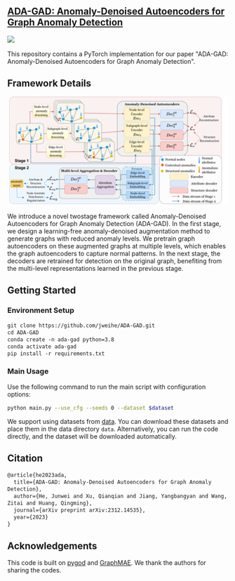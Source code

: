 ## [ADA-GAD: Anomaly-Denoised Autoencoders for Graph Anomaly Detection](https://arxiv.org/abs/2312.14535)
[comment]: <> ([Paper]&#40;https://arxiv.org/abs/2312.14535&#41)
<a href="https://arxiv.org/abs/2312.14535"><img src="https://img.shields.io/badge/arXiv-2312.14535-b31b1b.svg" height=15></a>

This repository contains a PyTorch implementation for our paper "ADA-GAD: Anomaly-Denoised Autoencoders for Graph Anomaly Detection".

## Framework Details

![Framework Details](./main_photo.png)

We introduce a novel twostage framework called Anomaly-Denoised Autoencoders for Graph Anomaly Detection (ADA-GAD). In the first stage, we design a learning-free anomaly-denoised augmentation method to generate graphs with reduced anomaly levels. We pretrain graph autoencoders on these augmented graphs at multiple levels, which enables the graph autoencoders to capture normal patterns. In the next stage, the decoders are retrained for detection on the original graph, benefiting from the multi-level representations learned in the previous stage.

## Getting Started

### Environment Setup

```shell
git clone https://github.com/jweihe/ADA-GAD.git
cd ADA-GAD
conda create -n ada-gad python=3.8
conda activate ada-gad
pip install -r requirements.txt
```

### Main Usage

Use the following command to run the main script with configuration options:

```bash
python main.py --use_cfg --seeds 0 --dataset $dataset
```
We support using datasets from [data](https://github.com/pygod-team/data). You can download these datasets and place them in the data directory `data`. 
Alternatively, you can run the code directly, and the dataset will be downloaded automatically.

## Citation

```
@article{he2023ada,
  title={ADA-GAD: Anomaly-Denoised Autoencoders for Graph Anomaly Detection},
  author={He, Junwei and Xu, Qianqian and Jiang, Yangbangyan and Wang, Zitai and Huang, Qingming},
  journal={arXiv preprint arXiv:2312.14535},
  year={2023}
}
```

## Acknowledgements

This code is built on [pygod](https://github.com/pygod-team/pygod) and [GraphMAE](https://github.com/THUDM/GraphMAE). We thank the authors for sharing the codes.